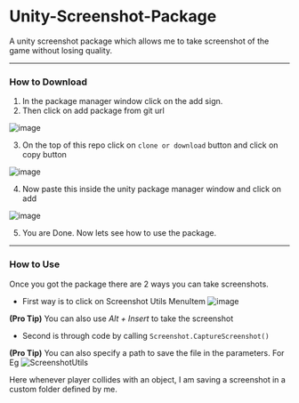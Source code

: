 # Unity-Screenshot-Package
A unity screenshot package which allows me to take screenshot of the game without losing quality.

---

### How to Download
1. In the package manager window click on the add sign.
2. Then click on add package from git url
 
![image](https://user-images.githubusercontent.com/73052518/168261200-7af697eb-462d-47a4-9ca4-24d56b883232.png)

3. On the top of this repo click on `clone or download` button and click on copy button

![image](https://user-images.githubusercontent.com/73052518/168262470-e8329031-981f-4a91-a32b-ead105c7aa48.png)

4. Now paste this inside the unity package manager window and click on add

![image](https://user-images.githubusercontent.com/73052518/168262733-4cf819f2-3482-4aff-8d46-9ff5ed0ddae4.png)

5. You are Done. Now lets see how to use the package.

---

### How to Use
Once you got the package there are 2 ways you can take screenshots. 


- First way is to click on Screenshot Utils MenuItem ![image](https://user-images.githubusercontent.com/73052518/168259448-2a325039-a872-420b-83ae-944d3f8e6720.png)
 
 **(Pro Tip)** You can also use *Alt + Insert* to take the screenshot 
- Second is through code by calling `Screenshot.CaptureScreenshot()`  

**(Pro Tip)** You can also specify a path to save the file in the parameters. For Eg
![ScreenshotUtils](https://user-images.githubusercontent.com/73052518/168260742-7bc194df-bbff-4849-b4c7-ccd55f38fa58.png)

Here whenever player collides with an object, I am saving a screenshot in a custom folder defined by me.

 
    
